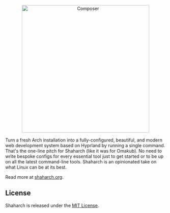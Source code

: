 <p align="center">
    <a href="https://getshaharch.org">
        <img src="https://github.com/user-attachments/assets/3853660a-444b-493a-a389-6d38191af4b3" width=400 alt="Composer">
    </a>
</p>

Turn a fresh Arch installation into a fully-configured, beautiful, and modern web development system based on Hyprland by running a single command. That's the one-line pitch for Shaharch (like it was for Omakub). No need to write bespoke configs for every essential tool just to get started or to be up on all the latest command-line tools. Shaharch is an opinionated take on what Linux can be at its best.

Read more at [shaharch.org](https://shaharch.org).

## License

Shaharch is released under the [MIT License](https://opensource.org/licenses/MIT).

